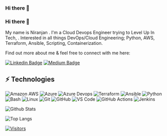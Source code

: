 ### Hi there 👋

<!--
**computedev/computedev** is a ✨ _special_ ✨ repository because its `README.md` (this file) appears on your GitHub profile.

Here are some ideas to get you started:

- 🔭 I’m currently working on ...
- 🌱 I’m currently learning ...
- 👯 I’m looking to collaborate on ...
- 🤔 I’m looking for help with ...
- 💬 Ask me about ...
- 📫 How to reach me: ...
- 😄 Pronouns: ...
- ⚡ Fun fact: ...
-->

### Hi there 👋

<!-- Introduce yourself and give a brief introduction about yourself here.  Also include what tech you're interested in and what you are currently learning -->
My name is Niranjan . I'm a Cloud Devops Engineer trying to  Level Up In Tech, . Interested in all things DevOps/Cloud Engineering; Python, AWS, Terraform, Ansible, Scripting, Containerization.

Find out more about me & feel free to connect with me here:

<!-- Replace the fields below with the information requested. Remember to remove the encapsulating <> characters. For spaces in names, use %20 (e.g. Broadus%20Palmer) -->

[![Linkedin Badge](https://img.shields.io/badge/Niranjan-blue?style=for-the-badge&logo=Linkedin&logoColor=white&link=https://www.linkedin.com/in/niranjan-s/)](https://www.linkedin.com/in/niranjan-s/)
[![Medium Badge](https://img.shields.io/badge/Niranjan-12100E?style=for-the-badge&logo=medium&logoColor=white&linkhttps://medium.com/@cloudeng)](https://medium.com/@cloudeng/)
<!-- [![Gmail Badge](https://img.shields.io/badge/-email@gmail.com-c14438?style=for-the-badge&logo=Gmail&logoColor=white&link=mailto:krisaff@gmail.com)](mailto:email@gmail.com) -->

## ⚡ Technologies

<!-- Check out the Badges folder for more badges -->

![Amazon AWS](https://img.shields.io/badge/Amazon%20AWS-232F3E?style=for-the-badge&logo=amazon-aws)
![Azure](https://img.shields.io/badge/Microsoft%20Azure-0078D4.svg?style=for-the-badge&logo=Microsoft-Azure&logoColor=white)
![Azure Devops](https://img.shields.io/badge/Azure%20DevOps-0078D7.svg?style=for-the-badge&logo=Azure-DevOps&logoColor=white)
![Terraform](https://img.shields.io/badge/terraform-%235835CC.svg?style=for-the-badge&logo=terraform&logoColor=white)
![Ansible](https://img.shields.io/badge/Ansible-000000?style=for-the-badge&logo=ansible&logoColor=white)
![Python](https://img.shields.io/badge/Python-FFD43B?style=for-the-badge&logo=python&logoColor=blue)
![Bash](https://img.shields.io/badge/BASH-4EAA25?style=for-the-badge&logo=gnubash&logoColor=white)
![Linux](https://img.shields.io/badge/Linux-FCC624?style=for-the-badge&logo=linux&logoColor=black)
![Git](https://img.shields.io/badge/Git-F05032.svg?style=for-the-badge&logo=Git&logoColor=white)
![GitHub](https://img.shields.io/badge/-GitHub-181717?style=for-the-badge&logo=github)
![VS Code](https://img.shields.io/badge/VSCode-0078D4?style=for-the-badge&logo=visual%20studio%20code&logoColor=white)
![GitHub Actions](https://img.shields.io/badge/GitHub_Actions-2088FF?style=for-the-badge&logo=github-actions&logoColor=white)
![Jenkins](https://img.shields.io/badge/Jenkins-D24939?style=for-the-badge&logo=Jenkins&logoColor=white)
<!-- ![Django](https://img.shields.io/badge/django-%23092E20.svg?style=for-the-badge&logo=django&logoColor=white)
![Gunicorn](https://img.shields.io/badge/gunicorn-%298729.svg?style=for-the-badge&logo=gunicorn&logoColor=white) -->
<!-- ![Nginx](https://img.shields.io/badge/nginx-%23009639.svg?style=for-the-badge&logo=nginx&logoColor=white)
![Trello](https://img.shields.io/badge/Trello-%23026AA7.svg?style=for-the-badge&logo=Trello&logoColor=white) -->
<!-- ![Sublime Text](https://img.shields.io/badge/sublime_text-%23575757.svg?&style=for-the-badge&logo=sublime-text&logoColor=important) -->
<!-- ![Kubernetes](https://img.shields.io/badge/kubernetes-326ce5.svg?&style=for-the-badge&logo=kubernetes&logoColor=white) -->
<!-- ![Docker](https://img.shields.io/badge/docker-%230db7ed.svg?style=for-the-badge&logo=docker&logoColor=white) -->

<!-- ![Gists](https://gists-readme.yizack.com/api?user=computedev) -->

<!-- Replace the fields below with the information requested. Remember to remove the encapsulating <> characters. -->

![Github Stats](https://github-readme-stats.vercel.app/api?username=computedev&count_private=true&show_icons=true&include_all_commits=true)

![Top Langs](https://github-readme-stats.vercel.app/api/top-langs/?username=KrisAff84&hide=TeX&layout=compact)


[![Visitors](https://api.visitorbadge.io/api/visitors?path=computedev%computedev&label=VISITORS&countColor=%23263759)](https://visitorbadge.io/status?path=computedev%computedev)

